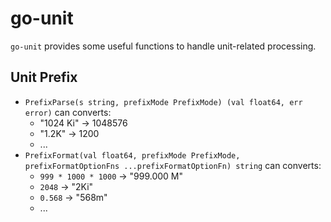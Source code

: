 # go-unit

`go-unit` provides some useful functions to handle unit-related processing.

## Unit Prefix

- `PrefixParse(s string, prefixMode PrefixMode) (val float64, err error)` can converts:
  - "1024 Ki" -> 1048576
  - "1.2K" -> 1200
  - ...
- `PrefixFormat(val float64, prefixMode PrefixMode, prefixFormatOptionFns ...prefixFormatOptionFn) string` can converts:
  - `999 * 1000 * 1000` -> "999.000 M"
  - `2048` -> "2Ki"
  - `0.568` -> "568m"
  - ...
